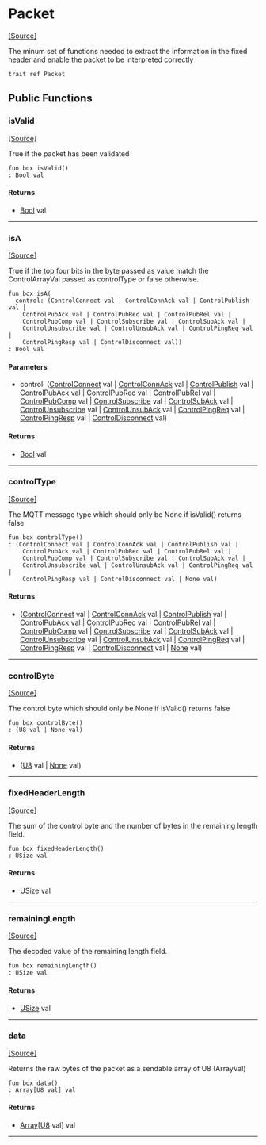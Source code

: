 # Packet
<span class="source-link">[[Source]](src/mqtt-primitives/typeDefs.md#L-0-33)</span>

The minum set of functions needed to extract the information in the fixed header
and enable the packet to be interpreted correctly


```pony
trait ref Packet
```

## Public Functions

### isValid
<span class="source-link">[[Source]](src/mqtt-primitives/typeDefs.md#L-0-38)</span>


True if the packet has been validated


```pony
fun box isValid()
: Bool val
```

#### Returns

* [Bool](builtin-Bool.md) val

---

### isA
<span class="source-link">[[Source]](src/mqtt-primitives/typeDefs.md#L-0-42)</span>


True if the top four bits in the byte passed as value match the
ControlArrayVal passed as controlType or false otherwise.


```pony
fun box isA(
  control: (ControlConnect val | ControlConnAck val | ControlPublish val | 
    ControlPubAck val | ControlPubRec val | ControlPubRel val | 
    ControlPubComp val | ControlSubscribe val | ControlSubAck val | 
    ControlUnsubscribe val | ControlUnsubAck val | ControlPingReq val | 
    ControlPingResp val | ControlDisconnect val))
: Bool val
```
#### Parameters

*   control: ([ControlConnect](mqtt-primitives-ControlConnect.md) val | [ControlConnAck](mqtt-primitives-ControlConnAck.md) val | [ControlPublish](mqtt-primitives-ControlPublish.md) val | 
    [ControlPubAck](mqtt-primitives-ControlPubAck.md) val | [ControlPubRec](mqtt-primitives-ControlPubRec.md) val | [ControlPubRel](mqtt-primitives-ControlPubRel.md) val | 
    [ControlPubComp](mqtt-primitives-ControlPubComp.md) val | [ControlSubscribe](mqtt-primitives-ControlSubscribe.md) val | [ControlSubAck](mqtt-primitives-ControlSubAck.md) val | 
    [ControlUnsubscribe](mqtt-primitives-ControlUnsubscribe.md) val | [ControlUnsubAck](mqtt-primitives-ControlUnsubAck.md) val | [ControlPingReq](mqtt-primitives-ControlPingReq.md) val | 
    [ControlPingResp](mqtt-primitives-ControlPingResp.md) val | [ControlDisconnect](mqtt-primitives-ControlDisconnect.md) val)

#### Returns

* [Bool](builtin-Bool.md) val

---

### controlType
<span class="source-link">[[Source]](src/mqtt-primitives/typeDefs.md#L-0-47)</span>


The MQTT message type which should only be None if isValid() returns false


```pony
fun box controlType()
: (ControlConnect val | ControlConnAck val | ControlPublish val | 
    ControlPubAck val | ControlPubRec val | ControlPubRel val | 
    ControlPubComp val | ControlSubscribe val | ControlSubAck val | 
    ControlUnsubscribe val | ControlUnsubAck val | ControlPingReq val | 
    ControlPingResp val | ControlDisconnect val | None val)
```

#### Returns

* ([ControlConnect](mqtt-primitives-ControlConnect.md) val | [ControlConnAck](mqtt-primitives-ControlConnAck.md) val | [ControlPublish](mqtt-primitives-ControlPublish.md) val | 
    [ControlPubAck](mqtt-primitives-ControlPubAck.md) val | [ControlPubRec](mqtt-primitives-ControlPubRec.md) val | [ControlPubRel](mqtt-primitives-ControlPubRel.md) val | 
    [ControlPubComp](mqtt-primitives-ControlPubComp.md) val | [ControlSubscribe](mqtt-primitives-ControlSubscribe.md) val | [ControlSubAck](mqtt-primitives-ControlSubAck.md) val | 
    [ControlUnsubscribe](mqtt-primitives-ControlUnsubscribe.md) val | [ControlUnsubAck](mqtt-primitives-ControlUnsubAck.md) val | [ControlPingReq](mqtt-primitives-ControlPingReq.md) val | 
    [ControlPingResp](mqtt-primitives-ControlPingResp.md) val | [ControlDisconnect](mqtt-primitives-ControlDisconnect.md) val | [None](builtin-None.md) val)

---

### controlByte
<span class="source-link">[[Source]](src/mqtt-primitives/typeDefs.md#L-0-51)</span>


The control byte which should only be None if isValid() returns false


```pony
fun box controlByte()
: (U8 val | None val)
```

#### Returns

* ([U8](builtin-U8.md) val | [None](builtin-None.md) val)

---

### fixedHeaderLength
<span class="source-link">[[Source]](src/mqtt-primitives/typeDefs.md#L-0-55)</span>


The sum of the control byte and the number of bytes in the remaining length field.


```pony
fun box fixedHeaderLength()
: USize val
```

#### Returns

* [USize](builtin-USize.md) val

---

### remainingLength
<span class="source-link">[[Source]](src/mqtt-primitives/typeDefs.md#L-0-59)</span>


The decoded value of the remaining length field. 


```pony
fun box remainingLength()
: USize val
```

#### Returns

* [USize](builtin-USize.md) val

---

### data
<span class="source-link">[[Source]](src/mqtt-primitives/typeDefs.md#L-0-63)</span>


Returns the raw bytes of the packet as a sendable array of U8 (ArrayVal)


```pony
fun box data()
: Array[U8 val] val
```

#### Returns

* [Array](builtin-Array.md)\[[U8](builtin-U8.md) val\] val

---

